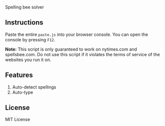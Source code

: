 Spelling bee solver
## Instructions

Paste the entire `paste.js` into your browser console. You can open the console by pressing `F12`.

**Note:** This script is only guaranteed to work on nytimes.com and spellsbee.com. Do not use this script if it violates the terms of service of the websites you run it on.

## Features

1. Auto-detect spellings
2. Auto-type

## License

MIT License

